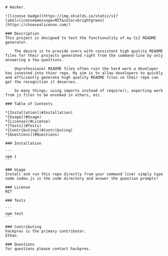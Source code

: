 
    # Hacker.

    ![license badge](https://img.shields.io/static/v1?label=license&message=MIT&color=brightgreen)(https://choosealicense.com/)

    ### Description
    This project is designed to test the functionality of my CLI README generator.

        The desire is to provide users with consistent high quality README files for their projects generated right from the command-line by only answering a few questions.

        Unprofessional README files often ruin the hard work a developer has invested into thier repo. My aim is to allow developers to quickly and efficiently generate high quality README files so their repo can get the recognition it deserves.

        So many things; using imports instead of require(), exporting work from js files to be envoked in others, etc.

    ### Table of Contents

    *[Installation](#Installation)
    *[Usage](#Usage)
    *[License](#License)
    *[Tests](#Tests)
    *[Contributing](#Contributing)
    *[Questions](#Questions)

    ### Installation

    ```
    npm i
    ```

    ### Usage
    Install and run this repo directly from your command line! simply type node index.js in the code directory and answer the question prompts!

    ### License
    MIT

    ### Tests

    ```
    npm test
    ```

    ### Contributing
    hackpres is the primary contributor.
    Ethan

    ### Questions
    for questions please contact hackpres.
